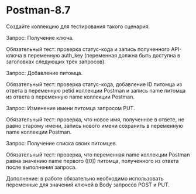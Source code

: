 # Postman-8.7
Создайте коллекцию для тестирования такого сценария:

Запрос: Получение ключа. 

Обязательный тест: проверка статус-кода и запись полученного API-ключа в переменную auth_key (переменная должна быть доступна в заголовках следующих трёх запросов).

Запрос: Добавление питомца. 

Обязательный тест: проверка статус-кода, добавление ID питомца из ответа в переменную petid коллекции Postman и запись name питомца из ответа в переменную name коллекции Postman.

Запрос: Изменение имени питомца запросом PUT. 

Обязательный тест: проверка, что новое имя, полученное в ответе, не равно старому имени, запись нового имени сохранить в переменную name коллекции Postman.

Запрос: Получение списка своих питомцев.

Обязательный тест: проверка, что переменная name коллекции Postman равна значению name первого ([0]) питомца, полученного из ответа после выполнения запроса.

Дополнение: в работе обязательно необходимо использовать переменные для значений ключей в Body запросов POST и PUT.
